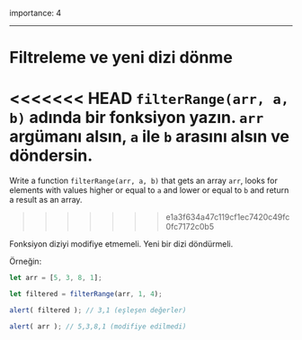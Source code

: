 importance: 4

---

# Filtreleme ve yeni dizi dönme

<<<<<<< HEAD
`filterRange(arr, a, b)` adında bir fonksiyon yazın. `arr` argümanı alsın, `a` ile `b` arasını alsın ve döndersin.
=======
Write a function `filterRange(arr, a, b)` that gets an array `arr`, looks for elements with values higher or equal to `a` and lower or equal to `b` and return a result as an array.
>>>>>>> e1a3f634a47c119cf1ec7420c49fc0fc7172c0b5

Fonksiyon diziyi modifiye etmemeli. Yeni bir dizi döndürmeli.

Örneğin:

```js
let arr = [5, 3, 8, 1];

let filtered = filterRange(arr, 1, 4); 

alert( filtered ); // 3,1 (eşleşen değerler)

alert( arr ); // 5,3,8,1 (modifiye edilmedi)
```